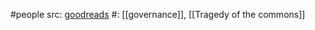 #people 
src: [goodreads](https://www.goodreads.com/author/show/130561) 
#: [[governance]], [[Tragedy of the commons]] 
